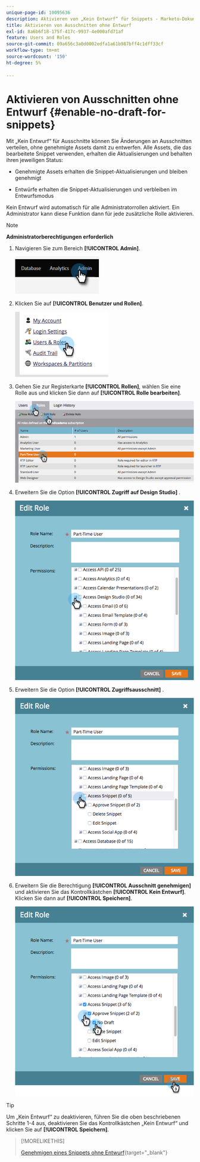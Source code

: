 ```yaml
---
unique-page-id: 10095636
description: Aktivieren von „Kein Entwurf“ für Snippets - Marketo-Dokumente - Produktdokumentation
title: Aktivieren von Ausschnitten ohne Entwurf
exl-id: 8a6b6f18-175f-417c-9937-4e000afd71af
feature: Users and Roles
source-git-commit: 09a656c3a0d0002edfa1a61b987bff4c1dff33cf
workflow-type: tm+mt
source-wordcount: '150'
ht-degree: 5%

---
```


# Aktivieren von Ausschnitten ohne Entwurf {#enable-no-draft-for-snippets}

Mit „Kein Entwurf“ für Ausschnitte können Sie Änderungen an Ausschnitten verteilen, ohne genehmigte Assets damit zu entwerfen. Alle Assets, die das bearbeitete Snippet verwenden, erhalten die Aktualisierungen und behalten ihren jeweiligen Status:

* Genehmigte Assets erhalten die Snippet-Aktualisierungen und bleiben genehmigt

* Entwürfe erhalten die Snippet-Aktualisierungen und verbleiben im Entwurfsmodus

Kein Entwurf wird automatisch für alle Administratorrollen aktiviert. Ein Administrator kann diese Funktion dann für jede zusätzliche Rolle aktivieren.

>[!NOTE]
>
>**Administratorberechtigungen erforderlich**

1. Navigieren Sie zum Bereich **[!UICONTROL Admin]**.

   ![](assets/enable-no-draft-for-snippets-1.png)

1. Klicken Sie auf **[!UICONTROL Benutzer und Rollen]**.

   ![](assets/enable-no-draft-for-snippets-2.png)

1. Gehen Sie zur Registerkarte **[!UICONTROL Rollen]**, wählen Sie eine Rolle aus und klicken Sie dann auf **[!UICONTROL Rolle bearbeiten]**.

   ![](assets/enable-no-draft-for-snippets-3.png)

1. Erweitern Sie die Option **[!UICONTROL Zugriff auf Design Studio]** .

   ![](assets/enable-no-draft-for-snippets-4.png)

1. Erweitern Sie die Option **[!UICONTROL Zugriffsausschnitt]** .

   ![](assets/enable-no-draft-for-snippets-5.png)

1. Erweitern Sie die Berechtigung **[!UICONTROL Ausschnitt genehmigen]** und aktivieren Sie das Kontrollkästchen **[!UICONTROL Kein Entwurf]**. Klicken Sie dann auf **[!UICONTROL Speichern]**.

   ![](assets/enable-no-draft-for-snippets-6.png)

>[!TIP]
>
>Um „Kein Entwurf“ zu deaktivieren, führen Sie die oben beschriebenen Schritte 1-4 aus, deaktivieren Sie das Kontrollkästchen „Kein Entwurf“ und klicken Sie auf **[!UICONTROL Speichern]**.

>[!MORELIKETHIS]
>
>[Genehmigen eines Snippets ohne Entwurf](/help/marketo/product-docs/personalization/segmentation-and-snippets/snippets/approve-a-snippet-with-no-draft.md){target="_blank"}
